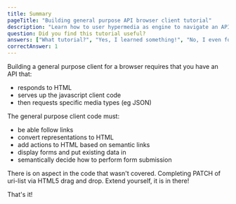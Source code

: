 ```yaml
---
title: Summary
pageTitle: "Building general purpose API browser client tutorial"
description: "Learn how to user hypermedia as engine to navigate an API and make changes"
question: Did you find this tutorial useful?
answers: ["What tutorial?", "Yes, I learned something!", "No, I even forgot what I knew before!", "Too confusing!"]
correctAnswer: 1
---
```


Building a general purpose client for a browser requires that you have an API that:

* responds to HTML
* serves up the javascript client code
* then requests specific media types (eg JSON)

The general purpose client code must:

* be able follow links
* convert representations to HTML
* add actions to HTML based on semantic links
* display forms and put existing data in
* semantically decide how to perform form submission

There is on aspect in the code that wasn't covered. Completing PATCH of uri-list via HTML5 drag and drop. Extend yourself, it is in there!

That's it!